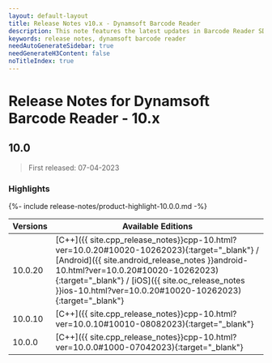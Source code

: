 ```yaml
---
layout: default-layout
title: Release Notes v10.x - Dynamsoft Barcode Reader
description: This note features the latest updates in Barcode Reader SDK version 10.x. New features were added along with various APIs deprecated, removed, and removed.
keywords: release notes, dynamsoft barcode reader
needAutoGenerateSidebar: true
needGenerateH3Content: false
noTitleIndex: true
---
```


# Release Notes for Dynamsoft Barcode Reader - 10.x

## 10.0

> First released: 07-04-2023

### Highlights

{%- include release-notes/product-highlight-10.0.0.md -%}

| Versions | Available Editions |
| -------- | ------------------ |
| 10.0.20 | [C++]({{ site.cpp_release_notes}}cpp-10.html?ver=10.0.20#10020-10262023){:target="_blank"} / [Android]({{ site.android_release_notes }}android-10.html?ver=10.0.20#10020-10262023){:target="_blank"} / [iOS]({{ site.oc_release_notes }}ios-10.html?ver=10.0.20#10020-10262023){:target="_blank"} |
| 10.0.10 | [C++]({{ site.cpp_release_notes}}cpp-10.html?ver=10.0.10#10010-08082023){:target="_blank"} |
| 10.0.0 | [C++]({{ site.cpp_release_notes}}cpp-10.html?ver=10.0.0#1000-07042023){:target="_blank"} |
